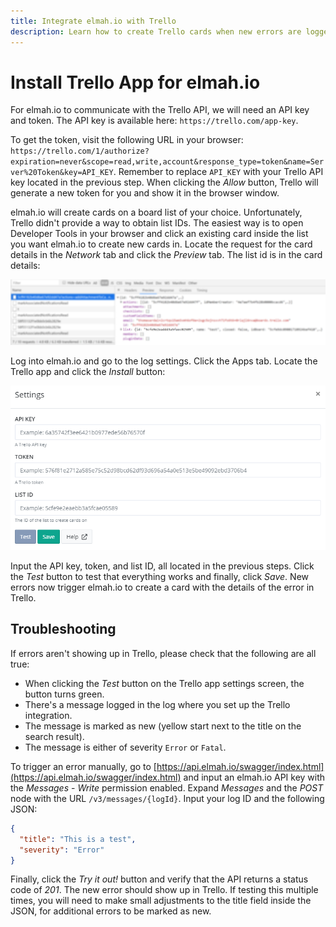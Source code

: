 ```yaml
---
title: Integrate elmah.io with Trello
description: Learn how to create Trello cards when new errors are logged in elmah.io. Integrate Trello with elmah.io and handle all tasks in a single tool.
---
```


# Install Trello App for elmah.io

For elmah.io to communicate with the Trello API, we will need an API key and token. The API key is available here: `https://trello.com/app-key`.

To get the token, visit the following URL in your browser: `https://trello.com/1/authorize?expiration=never&scope=read,write,account&response_type=token&name=Server%20Token&key=API_KEY`. Remember to replace `API_KEY` with your Trello API key located in the previous step. When clicking the *Allow* button, Trello will generate a new token for you and show it in the browser window.

elmah.io will create cards on a board list of your choice. Unfortunately, Trello didn't provide a way to obtain list IDs. The easiest way is to open Developer Tools in your browser and click an existing card inside the list you want elmah.io to create new cards in. Locate the request for the card details in the *Network* tab and click the *Preview* tab. The list id is in the card details:

![Trello list ID](images/apps/trello/trello-list-id.png)

Log into elmah.io and go to the log settings. Click the Apps tab. Locate the Trello app and click the *Install* button:

![Install the Trello app](images/apps/trello/install_settings.png)

Input the API key, token, and list ID, all located in the previous steps. Click the *Test* button to test that everything works and finally, click *Save*. New errors now trigger elmah.io to create a card with the details of the error in Trello.

## Troubleshooting

If errors aren't showing up in Trello, please check that the following are all true:

- When clicking the *Test* button on the Trello app settings screen, the button turns green.
- There's a message logged in the log where you set up the Trello integration.
- The message is marked as new (yellow start next to the title on the search result).
- The message is either of severity `Error` or `Fatal`.

To trigger an error manually, go to [https://api.elmah.io/swagger/index.html](https://api.elmah.io/swagger/index.html) and input an elmah.io API key with the *Messages* - *Write* permission enabled. Expand *Messages* and the *POST* node with the URL `/v3/messages/{logId}`. Input your log ID and the following JSON:

```json
{
  "title": "This is a test",
  "severity": "Error"
}
```

Finally, click the *Try it out!* button and verify that the API returns a status code of *201*. The new error should show up in Trello. If testing this multiple times, you will need to make small adjustments to the title field inside the JSON, for additional errors to be marked as new.